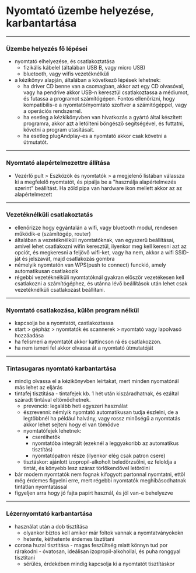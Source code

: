 # Nyomtató üzembe helyezése, karbantartása
---
### Üzembe helyezés fő lépései
- nyomtató elhelyezése, és csatlakoztatása
	- fizikális kábelel (általában USB B, vagy micro USB)
	- bluetooth, vagy wifis vezetéknélküli
- a kézikönyv alapján, általában a következő lépések lehetnek:
	- ha driver CD benne van a csomagban, akkor azt egy CD olvasóval, vagy ha pendrive akkor USB-n keresztül csatlakoztassa a médiumot, és futassa a programot számítógépen. Fontos ellenőrizni, hogy kompatibilis-e a nyomtató/nyomtató szoftver a számitógéppel, vagy a operációs rendszerrel.
	- ha esetleg a kézkikönyvben van hivatkozás a gyártó által készített programra, akkor azt a letölteni böngésző segítségével, és futtatni, követni a program utasításait.
	- ha esetleg plugAndplay-es a nyomtató akkor csak követni a útmutatót.
---
### Nyomtató alapértelmezettre állítása
- Vezérlő pult > Eszközök és nyomtatók > a megjelenő listában válassza ki a megfelelő nyomtatót, és pipálja be a "használja alapértelmezés szerint" beállítást. Ha zöld pipa van hardware ikon mellett akkor az az alapértelmezett
---
### Vezetéknélküli csatlakoztatás
- ellenőrizze hogy egyántalán a wifi, vagy bluetooth modul, rendesen működik-e (számítógép, router)
- általában a vezetéknélküli nyomtatóknak, van egyszerű beállításai, amivel lehet csatlakozni wifin keresztül, ilyenkor meg kell keresni azt az opciót, és megkeresni a feljövő wifi-ket, vagy ha nem, akkor a wifi SSID-ját és jelszavát, majd csatlakozás gombra
- némelyik nyomtatón van WPS(push to connect) funckió, amely automatikusan csatlakozik
- régebbi vezetéknélküli nyomtatóknál gyakran először vezetékesen kell csatlakozni a számítógéphez, és utánna lévő beállítások után lehet csak vezetéknélküli csatlakozást beállítani.
---
### Nyomtató csatlakozása, külön program nélkül
- kapcsolja be a nyomtatót, castlakoztassa
- start > gépház > nyomtatók és scannerek > nyomtató vagy lapolvasó hozzáadása
- ha felismeri a nyomtatót akkor kattincson rá és csatlakozzon.
- ha nem ismeri fel akkor olvassa át a nyomtató útmutatóját
---
### Tintasugaras nyomtató karbantartása
- mindig olvassa el a kézikönyvben leírtakat, mert minden nyomatónál más lehet az eljárás
- tintafej tisztítása - tintafejek kb. 1 hét után kiszáradhatnak, és ezáltal száradt tintával eltömődhetnek. 
	- prevenció: legalább heti egyszeri használat
	- észrevenni: némlyik nyomtató automatikusan tudja észlelni, de a legtöbbnél ha például halvány, vagy rossz minőségű a nyomtatás akkor lehet sejteni hogy el van tömődve
	- nyomtatófejek lehetnek: 
		- cserélhetők
		- nyomtatóba integrált (ezeknél a leggyakoribb az automatikus tisztítás)
		- nyomtatópatron része (ilyenkor elég csak patron csere)
	- tisztáskor: ajánlott izopropil-alkoholt beledörzsőlni, ez feloldja a tintát, és könyebb lesz száraz törlőkendővel letörölni
- bár modern nyomtatók nem fognak kifogyott partonnal nyomtatni, ettől még érdemes figyelni erre, mert régebbi nyomtatók meghibásodhatnak tintátlan nyomtatással
- figyeljen arra hogy jó fajta papírt használ, és jól van-e behelyezve
--- 
### Lézernyomtató karbantartása
- használat után a dob tisztítása
	- olyankor biztos kell amikor már foltok vannak a nyomtatványokokn
	- hetente, kéthetente érdemes tisztitani
- corona huzal tisztitása - magas feszültség miatt könnyn tud por rárakodni - óvatosan, ideálisan izopropil-alkohollal, és puha ronggyal tisztitani
	- sérülés, érdekében mindig kapcsolja ki a nyomtatót tisztításkor